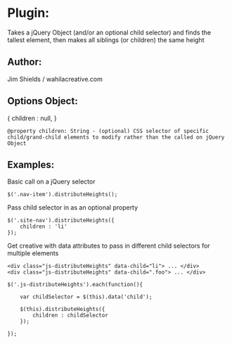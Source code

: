 # Plugin: 
Takes a jQuery Object (and/or an optional child selector) and finds the tallest element, then makes all siblings (or children) the same height
## Author:
Jim Shields / wahilacreative.com
## Options Object:
{
	children : null,
}

	@property children: String - (optional) CSS selector of specific child/grand-child elements to modify rather than the called on jQuery Object

## Examples: 
	
Basic call on a jQuery selector

	$('.nav-item').distributeHeights();

Pass child selector in as an optional property

	$('.site-nav').distributeHeights({
		children : 'li'
	});

Get creative with data attributes to pass in different child selectors for multiple elements

	<div class="js-distributeHeights" data-child="li"> ... </div>
	<div class="js-distributeHeights" data-child=".foo"> ... </div>

	$('.js-distributeHeights').each(function(){

		var childSelector = $(this).data('child');

		$(this).distributeHeights({
			children : childSelector
		});

	});